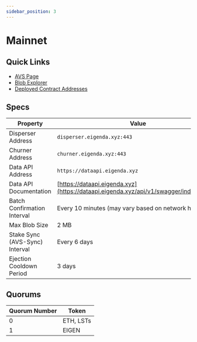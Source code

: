 ```yaml
---
sidebar_position: 3
---
```


# Mainnet

## Quick Links

* [AVS Page][2]
* [Blob Explorer][1]
* [Deployed Contract Addresses][3]

## Specs

| Property | Value |
| --- | --- |
| Disperser Address | `disperser.eigenda.xyz:443` |
| Churner Address | `churner.eigenda.xyz:443` |
| Data API Address | `https://dataapi.eigenda.xyz` |
| Data API Documentation | [https://dataapi.eigenda.xyz](https://dataapi.eigenda.xyz/api/v1/swagger/index.html#/) |
| Batch Confirmation Interval | Every 10 minutes (may vary based on network health) |
| Max Blob Size | 2 MB |
| Stake Sync (AVS-Sync) Interval | Every 6 days |
| Ejection Cooldown Period | 3 days |

## Quorums

| Quorum Number | Token |
| --- | --- |
| 0 | ETH, LSTs |
| 1 | EIGEN |

[1]: https://blobs.eigenda.xyz/
[2]: https://app.eigenlayer.xyz/avs/0x870679e138bcdf293b7ff14dd44b70fc97e12fc0
[3]: https://github.com/Layr-Labs/eigenlayer-middleware/?tab=readme-ov-file#current-mainnet-deployment
